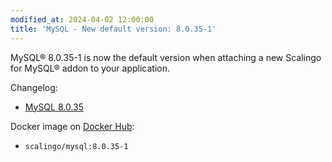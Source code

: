```yaml
---
modified_at: 2024-04-02 12:00:00
title: 'MySQL - New default version: 8.0.35-1'
---
```


MySQL® 8.0.35-1 is now the default version when attaching a new Scalingo for
MySQL® addon to your application.

Changelog:
* [MySQL 8.0.35](https://dev.mysql.com/doc/relnotes/mysql/8.0/en/news-8-0-35.html)

Docker image on [Docker Hub](https://hub.docker.com/r/scalingo/mysql):

* `scalingo/mysql:8.0.35-1`
